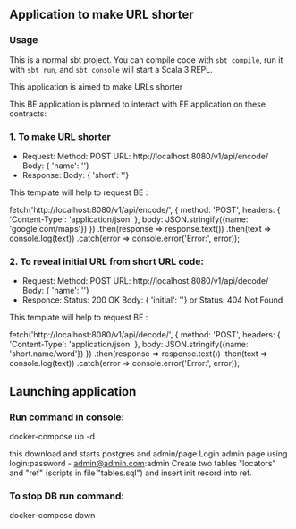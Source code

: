 ## Application to make URL shorter

### Usage

This is a normal sbt project. You can compile code with `sbt compile`, run it with `sbt run`, and `sbt console` will start a Scala 3 REPL.

This application is aimed to make URLs shorter

This BE application is planned to interact with FE application on these contracts:
### 1. To make URL shorter
  - Request:
      Method: POST
      URL: http://localhost:8080/v1/api/encode/
      Body: { 'name': '<here URL from user input>'}
  - Response: 
      Body: { 'short': '<here short URL code>'}

This template will help to request BE :

fetch('http://localhost:8080/v1/api/encode/', {
method: 'POST',
headers: {
'Content-Type': 'application/json'
},
body: JSON.stringify({name: 'google.com/maps'})
})
.then(response => response.text())
.then(text => console.log(text))
.catch(error => console.error('Error:', error));


### 2. To reveal initial URL from short URL code:
  - Request:
      Method: POST
      URL: http://localhost:8080/v1/api/decode/
      Body: { 'name': '<here short URL code>'}
  - Responce:
      Status: 200 OK
      Body: { 'initial': '<here short URL code>'}
      or
      Status: 404 Not Found

This template will help to request BE :

fetch('http://localhost:8080/v1/api/decode/', {
    method: 'POST',
    headers: {
        'Content-Type': 'application/json'
    },
    body: JSON.stringify({name: 'short.name/word'})
})
.then(response => response.text())
.then(text => console.log(text))
.catch(error => console.error('Error:', error));


## Launching application
### Run command in console:

docker-compose up -d

this download and starts postgres and admin/page
Login admin page using login:password - admin@admin.com:admin
Create two tables "locators" and "ref" (scripts in file "tables.sql") and insert init record into ref. 

### To stop DB run command:

docker-compose down

